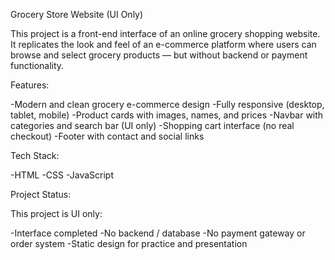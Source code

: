 Grocery Store Website (UI Only)

This project is a front-end interface of an online grocery shopping website.
It replicates the look and feel of an e-commerce platform where users can browse and select grocery products — but without backend or payment functionality.

Features:

-Modern and clean grocery e-commerce design
-Fully responsive (desktop, tablet, mobile)
-Product cards with images, names, and prices
-Navbar with categories and search bar (UI only)
-Shopping cart interface (no real checkout)
-Footer with contact and social links

Tech Stack:

-HTML
-CSS
-JavaScript

Project Status:

This project is UI only:

-Interface completed
-No backend / database
-No payment gateway or order system
-Static design for practice and presentation
